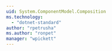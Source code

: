 ```yaml
---
uid: System.ComponentModel.Composition
ms.technology: 
  - "dotnet-standard"
author: "rpetrusha"
ms.author: "ronpet"
manager: "wpickett"
---
```

